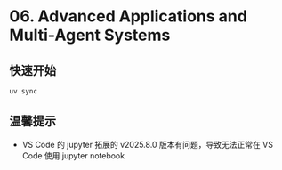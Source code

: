 # 06. Advanced Applications and Multi-Agent Systems

## 快速开始
```bash
uv sync
```

## 温馨提示
- VS Code 的 jupyter 拓展的 v2025.8.0 版本有问题，导致无法正常在 VS Code 使用 jupyter notebook
